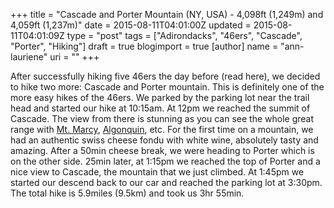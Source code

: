 +++
title = "Cascade and Porter Mountain (NY, USA) - 4,098ft (1,249m) and 4,059ft (1,237m)"
date = 2015-08-11T04:01:00Z
updated = 2015-08-11T04:01:09Z
type = "post"
tags = ["Adirondacks", "46ers", "Cascade", "Porter", "Hiking"]
draft = true
blogimport = true 
[author]
	name = "ann-lauriene"
	uri = ""
+++

After successfully hiking five 46ers the day before (read here), we decided to hike two more: Cascade and Porter mountain. This is definitely one of the more easy hikes of the 46ers. We parked by the parking lot near the trail head and started our hike at 10:15am. At 12pm we reached the summit of Cascade. The view from there is stunning as you can see the whole great range with <a href="http://peakhunt.blogspot.ca/2015/03/snowshoeing-mount-marcy-ny-usa-5343-ft.html" target="_blank">Mt. Marcy</a>, <a href="http://peakhunt.blogspot.ca/2013/10/algonquin-peak-ny-usa.html" target="_blank">Algonquin</a>, etc. For the first time on a mountain, we had an authentic swiss cheese fondu with white wine, absolutely tasty and amazing. After a 50min cheese break, we were heading to Porter which is on the other side. 25min later, at 1:15pm we reached the top of Porter and a nice view to Cascade, the mountain that we just climbed. At 1:45pm we started our descend back to our car and reached the parking lot at 3:30pm. The total hike is 5.9miles (9.5km) and took us 3hr 55min.
